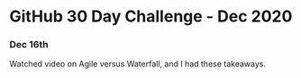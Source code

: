 # GitHub 30 Day Challenge - Dec 2020

### Dec 16th

Watched video on Agile versus Waterfall, and I had these takeaways.
